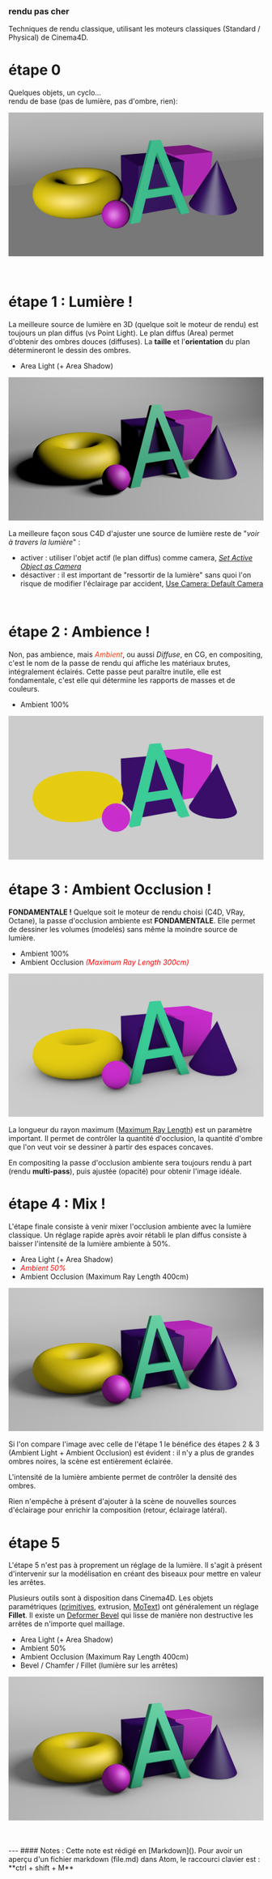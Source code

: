 ### rendu pas cher

Techniques de rendu classique, utilisant les moteurs classiques (Standard / Physical) de Cinema4D.
<br>

# étape 0
Quelques objets, un cyclo...  
rendu de base (pas de lumière, pas d'ombre, rien):

![image](./rendu-1.png)

<br>

# étape 1 : Lumière !
La meilleure source de lumière en 3D (quelque soit le moteur de rendu) est toujours un plan diffus (vs Point Light). Le plan diffus (Area) permet d'obtenir des ombres douces (diffuses). La **taille** et l'**orientation** du plan détermineront le dessin des ombres.
- Area Light (+ Area Shadow)

![image](./rendu-2.png)

La meilleure façon sous C4D d'ajuster une source de lumière reste de "*voir à travers la lumière*" :
- activer : utiliser l'objet actif (le plan diffus) comme camera, [*Set Active Object as Camera*](./screenshots/SetActiveObjectAsCamera.png)
- désactiver : il est important de "ressortir de la lumière" sans quoi l'on risque de modifier l'éclairage par accident, [Use Camera: Default Camera](./screenshots/BackToDefaultCamera.png)

<br>

# étape 2 : Ambience !
Non, pas ambience, mais <i style='color:#f30'>Ambient</i>, ou aussi <i>Diffuse</i>, en CG, en compositing, c'est le nom de la passe de rendu qui affiche les matériaux brutes, intégralement éclairés. Cette passe peut paraître inutile, elle est fondamentale, c'est elle qui détermine les rapports de masses et de couleurs.
- Ambient 100%

![image](./rendu-3.png)

# étape 3 : Ambient Occlusion !
**FONDAMENTALE !** Quelque soit le moteur de rendu choisi (C4D, VRay, Octane), la passe d'occlusion ambiente est **FONDAMENTALE**. Elle permet de dessiner les volumes (modelés) sans même la moindre source de lumière.
- Ambient 100%
- Ambient Occlusion <i style='color:red'>(Maximum Ray Length 300cm)</i>

![image](./rendu-4.png)

La longueur du rayon maximum ([Maximum Ray Length]()) est un paramètre important. Il permet de contrôler la quantité d'occlusion, la quantité d'ombre que l'on veut voir se dessiner à partir des espaces concaves.

En compositing la passe d'occlusion ambiente sera toujours rendu à part (rendu **multi-pass**), puis ajustée (opacité) pour obtenir l'image idéale.


# étape 4 : Mix !
L'étape finale consiste à venir mixer l'occlusion ambiente avec la lumière classique. Un réglage rapide après avoir rétabli le plan diffus consiste à baisser l'intensité de la lumière ambiente à 50%.


- Area Light (+ Area Shadow)
- <i style='color:red'>Ambient 50%</i>
- Ambient Occlusion (Maximum Ray Length 400cm)

![image](./rendu-5.png)

Si l'on compare l'image avec celle de l'étape 1 le bénéfice des étapes 2 & 3 (Ambient Light + Ambient Occlusion) est évident : il n'y a plus de grandes ombres noires, la scène est entièrement éclairée.

L'intensité de la lumière ambiente permet de contrôler la densité des ombres.

Rien n'empêche à présent d'ajouter à la scène de nouvelles sources d'éclairage pour enrichir la composition (retour, éclairage latéral).

# étape 5

L'étape 5 n'est pas à proprement un réglage de la lumière. Il s'agit à présent d'intervenir sur la modélisation en créant des biseaux pour mettre en valeur les arrêtes.

Plusieurs outils sont à disposition dans Cinema4D. Les objets paramétriques ([primitives](), extrusion, [MoText]()) ont généralement un réglage **Fillet**. Il existe un [Deformer Bevel]() qui lisse de manière non destructive les arrêtes de n'importe quel maillage.

- Area Light (+ Area Shadow)
- Ambient 50%
- Ambient Occlusion (Maximum Ray Length 400cm)
- Bevel / Chamfer / Fillet (lumière sur les arrêtes)

![image](./rendu-6.png)

<br>
<br>
---  
#### Notes :
Cette note est rédigé en [Markdown]().  
Pour avoir un aperçu d'un fichier markdown (file.md) dans Atom, le raccourci clavier est :  
**ctrl + shift + M**
